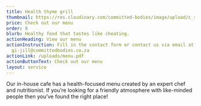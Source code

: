 ```yaml
---
title: Health thyme grill
thumbnail: https://res.cloudinary.com/committed-bodies/image/upload/c_scale,f_auto,q_auto,w_600/v1642662882/services/Committed-Bodies-Meals-Delivery-meal-prep-2.png
price: Check out our menu
order: 8
blurb: Healthy food that tastes like cheating.
actionHeading: View our menu
actionInstruction: Fill in the contact form or contact us via email at
  gi-jill@committedbodies.co.za
actionLink: /uploads/menu.pdf
actionButtonText: Check out our menu
layout: service
---
```

Our in-house cafe has a health-focused menu created by an expert chef and nutritionist. If you’re looking for a friendly atmosphere with like-minded people then you’ve found the right place!